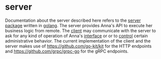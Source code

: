 # server
Documentation about the server described here refers to the [server
package](https://godoc.org/github.com/xh3b4sd/anna/server) written in
[golang](https://golang.org). The server provides Anna's API to execute her
business logic from remote. The [client](client.md) may communicate with the
server to ask for any kind of operation of Anna's [interface](interface.md) or
or to [control](control.md) certain administrative behavior. The current
implementation of the client and the server makes use of
https://github.com/go-kit/kit for the HTTP endpoints and
https://github.com/grpc/grpc-go for the gRPC endpoints.
